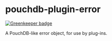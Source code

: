pouchdb-plugin-error
====================

[![Greenkeeper badge](https://badges.greenkeeper.io/pouchdb/pouchdb-plugin-error.svg)](https://greenkeeper.io/)

A PouchDB-like error object, for use by plug-ins.

